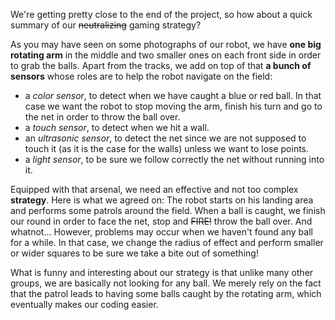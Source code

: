 We're getting pretty close to the end of the project, so how about a quick summary of our <del>neutralizing</del> gaming strategy?

As you may have seen on some photographs of our robot, we have **one big rotating arm** in the middle and two smaller ones on each front side in order to grab the balls.
Apart from the tracks, we add on top of that **a bunch of sensors** whose roles are to help the robot navigate on the field:
- a <i>color sensor</i>, to detect when we have caught a blue or red ball. In that case we want the robot to stop moving the arm, finish his turn and go to the net in order to throw the ball over.
- a <i>touch sensor</i>, to detect when we hit a wall.
- an <i>ultrasonic sensor</i>, to detect the net since we are not supposed to touch it (as it is the case for the walls) unless we want to lose points.
- a <i>light sensor</i>, to be sure we follow correctly the net without running into it.

Equipped with that arsenal, we need an effective and not too complex **strategy**. Here is what we agreed on:
The robot starts on his landing area and performs some patrols around the field. When a ball is caught, we finish our round in order to face the net, stop and <del>FIRE!</del> throw the ball over. And whatnot...
However, problems may occur when we haven't found any ball for a while. In that case, we change the radius of effect and perform smaller or wider squares to be sure we take a bite out of something!

What is funny and interesting about our strategy is that unlike many other groups, we are basically not looking for any ball. We merely rely on the fact that the patrol leads to having some balls caught by the rotating arm, which eventually makes our coding easier.


